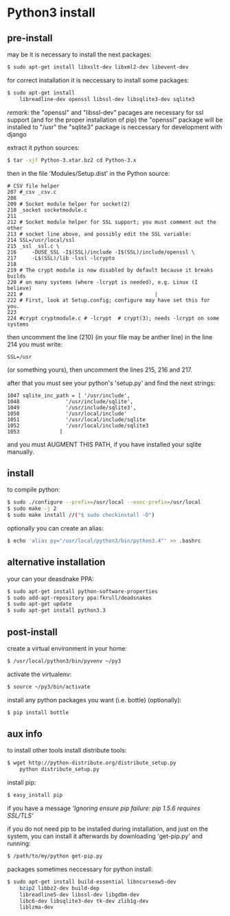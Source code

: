 # Python3 install

## pre-install
may be it is necessary to install the next packages:
```sh
$ sudo apt-get install libxslt-dev libxml2-dev libevent-dev 
```

for correct installation it is neccessary to install some packages:
```sh
$ sudo apt-get install
    libreadline-dev openssl libssl-dev libsqlite3-dev sqlite3
```

*remark:*
the "openssl" and "libssl-dev" pacages are necessary for ssl support
(and for the proper installation of pip)
the "openssl" package will be installed to "/usr"
the "sqlite3" package is neccessary for development with django

extract it python sources:
```sh
$ tar -xjf Python-3.xtar.bz2 cd Python-3.x  
```

then in the file 'Modules/Setup.dist' in the Python source:
```
# CSV file helper
207 #_csv _csv.c							
208	
209 # Socket module helper for socket(2)
210 _socket socketmodule.c	
211	
212 # Socket module helper for SSL support; you must comment out the other
213 # socket line above, and possibly edit the SSL variable:
214 SSL=/usr/local/ssl	
215 _ssl _ssl.c \	
216     -DUSE_SSL -I$(SSL)/include -I$(SSL)/include/openssl \
217     -L$(SSL)/lib -lssl -lcrypto	
218	
219 # The crypt module is now disabled by default because it breaks builds
220 # on many systems (where -lcrypt is needed), e.g. Linux (I believe)
221 #											|
222 # First, look at Setup.config; configure may have set this for you.
223
224 #crypt cryptmodule.c # -lcrypt  # crypt(3); needs -lcrypt on some systems
```

then uncomment the line (210) (in your file may be anther line)
in the line 214 you must write:
```
SSL=/usr
```
(or something yours), then uncomment the lines 215, 216 and 217.

after that you must see your python's 'setup.py'
and find the next strings:
```
1047 sqlite_inc_path = [ '/usr/include',
1048 			   '/usr/include/sqlite',
1049			   '/usr/include/sqlite3',
1050			   '/usr/local/include'
1051			   '/usr/local/include/sqlite
1052			   '/usr/local/include/sqlite3
1053			 ]
```
and you must AUGMENT THIS PATH, if you have installed your sqlite manually.


## install

to compile python:
```sh
$ sudo ./configure --prefix=/usr/local --exec-prefix=/usr/local	
$ sudo make -j 2
$ sudo make install //("$ sudo checkinstall -D")
```

optionally you can create an alias:
```sh
$ echo 'alias py="/usr/local/python3/bin/python3.4"' >> .bashrc      
```


## alternative installation
your can your deasdnake PPA:
```sh
$ sudo apt-get install python-software-properties                    
$ sudo add-apt-repository ppa:fkrull/deadsnakes                  
$ sudo apt-get update                                               
$ sudo apt-get install python3.3                                     
```


## post-install
create a virtual environment in your home:
```sh
$ /usr/local/python3/bin/pyvenv ~/py3 
```

activate the virtualenv:
```sh
$ source ~/py3/bin/activate                                          
```

install any python packages you want (i.e. bottle) (optionally):
```sh
$ pip install bottle 
```


## aux info
to install other tools install distribute tools:
```sh
$ wget http://python-distribute.org/distribute_setup.py     
    python distribute_setup.py                     
```

install pip:
```sh
$ easy_install pip
```

if you have a message
*'Ignoring ensure pip failure: pip 1.5.6 requires SSL/TLS'*

if you do not need pip to be installed during installation,
and just on the system, you can install it afterwards 
by downloading 'get-pip.py' and running:
```sh
$ /path/to/my/python get-pip.py
```

packages sometimes neccessary for python install:
```sh
$ sudo apt-get install build-essential libncursesw5-dev	
    bzip2 libbz2-dev build-dep	
    libreadline5-dev libssl-dev libgdbm-dev 
    libc6-dev libsqlite3-dev tk-dev zlib1g-dev 
    liblzma-dev
```


